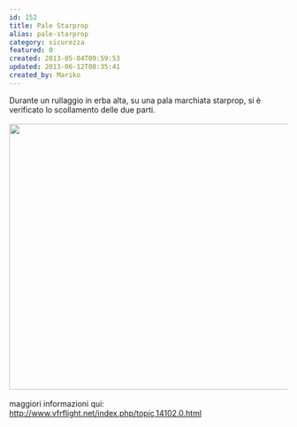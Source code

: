 ```yaml
---
id: 152
title: Pale Starprop
alias: pale-starprop
category: sicurezza
featured: 0
created: 2013-05-04T09:59:53
updated: 2013-06-12T08:35:41
created_by: Mariko
---
```

<p>
 Durante un rullaggio in erba alta, su una pala marchiata starprop, si è verificato lo scollamento delle due parti.
 <br/>
 <br/>
 <img border="0" height="480" src="http://i.imgur.com/lDE6xKyl.jpg" width="640"/>
 <br/>
 <br/>
 maggiori informazioni qui:
 <a href="http://www.vfrflight.net/index.php/topic,14102.0.html">
  http://www.vfrflight.net/index.php/topic,14102.0.html
 </a>
 <br/>
 <br/>
</p>
